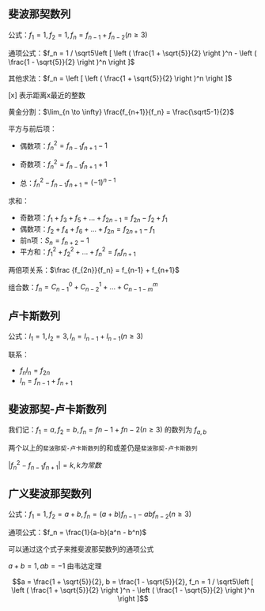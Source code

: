 ## 斐波那契数列

公式：$f_1 = 1, f_2 = 1, f_n = f_{n-1} + f_{n-2} (n \geq 3)$

通项公式：$f_n = 1 / \sqrt5\left [ \left ( \frac{1 + \sqrt{5}}{2} \right )^n - \left ( \frac{1 - \sqrt{5}}{2} \right )^n \right ]$

其他求法：$f_n = \left [ \left ( \frac{1 + \sqrt{5}}{2} \right )^n \right ]$ 

[x] 表示距离x最近的整数

黄金分割：$\lim_{n \to \infty} \frac{f_{n+1}}{f_n} = \frac{\sqrt5-1}{2}$

平方与前后项：

- 偶数项：$f_n^2 = f_{n-1} f_{n+1} - 1$
- 奇数项：$f_n^2 = f_{n-1}f_{n+1} + 1$

- 总：$f_n^2 -f_{n-1}f_{n+1} = (-1)^{n-1}$

求和：

- 奇数项：$f_1 + f_3 + f_5 + ... +f_{2n-1} = f_{2n} - f_{2} + f_1$
- 偶数项：$f_2 + f_4 + f_6 + ... + f_{2n} = f_{2n+1} - f_1$
- 前n项：$S_n = f_{n+2} - 1$
- 平方和：$f_1^2 + f_2^2 + ... + f_n^2 = f_nf_{n+1}$

两倍项关系：$\frac {f_{2n}}{f_n} = f_{n-1} + f_{n+1}$

组合数：$f_n = C_{n-1}^0 + C_{n-2}^1 + ... + C_{n-1-m}^m$

## 卢卡斯数列

公式：$l_1 = 1, l_2 = 3, l_n = l_{n-1} + l_{n-1} (n \geq 3)$

联系：

- $f_nl_n = f_{2n}$
- $l_n = f_{n-1} + f_{n+1}$

## 斐波那契-卢卡斯数列

我们记：$f_1 = a, f_2 = b, f_{n} = f{n-1} + f{n-2}  (n \geq 3)$ 的数列为 $f_{a, b}$

两个以上的`斐波那契-卢卡斯数列`的和或差仍是`斐波那契-卢卡斯数列`

$|f_n^2 - f_{n-1}f_{n+1}| = k,k为常数$

## 广义斐波那契数列

公式：$f_1 = 1, f_2 = a + b, f_n = (a + b)f_{n - 1} - abf_{n-2}(n \geq 3)$

通项公式：$f_n = \frac{1}{a-b}(a^n - b^n)$

可以通过这个式子来推斐波那契数列的通项公式

$a + b = 1, ab = -1$ 由韦达定理

$$a = \frac{1 + \sqrt{5}}{2}, b = \frac{1 - \sqrt{5}}{2}, f_n = 1 / \sqrt5\left [ \left ( \frac{1 + \sqrt{5}}{2} \right )^n - \left ( \frac{1 - \sqrt{5}}{2} \right )^n \right ]$$